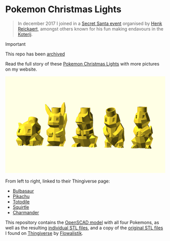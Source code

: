 # Pokemon Christmas Lights

> In december 2017 I joined in a [Secret Santa event](https://www.facebook.com/events/189537648284407/) organised by [Henk Reickaert](http://www.henkrijckaert.be), amongst others known for his fun making endavours in the [Koterij](http://www.koterij.be).

> [!IMPORTANT]  
> This repo has been [archived](https://docs.github.com/en/repositories/archiving-a-github-repository/archiving-repositories#)

Read the full story of these [Pokemon Christmas Lights](http://christophe.vg/embedded/Pokemon-Christmas-Lights) with more pictures on my website.

![Pokemon Christmas Lights](media/all.png)

From left to right, linked to their Thingiverse page:

* [Bulbasaur](https://www.thingiverse.com/thing:2692444)
* [Pikachu](https://www.thingiverse.com/thing:2692445)
* [Totodile](https://www.thingiverse.com/thing:2692446)
* [Squirtle](https://www.thingiverse.com/thing:2692449)
* [Charmander](https://www.thingiverse.com/thing:2697678)

This repository contains the [OpenSCAD model](src/pokemon.scad) with all four Pokemons, as well as the resulting [individual STL files](src/), and a copy of the [original STL files](lib/) I found on [Thingiverse](https://www.thingiverse.com) by [Flowalistik](https://www.thingiverse.com/FLOWALISTIK/about).
